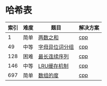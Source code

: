 # 哈希表

|索引|难度|题目|解决方案|
|----|----|----|--------|
|1|简单|[两数之和](https://leetcode-cn.com/problems/two-sum/)|[cpp](../problem/1_twoSum.md)|
|49|中等|[字母异位词分组](https://leetcode-cn.com/problems/group-anagrams/)|[cpp](../problem/49_groupAnagrams.md)|
|128|困难|[最长连续序列](https://leetcode-cn.com/problems/longest-consecutive-sequence/)|[cpp](../problem/128_longestConsecutive.md)|
|146|中等|[LRU缓存机制](https://leetcode-cn.com/problems/lru-cache/)|[cpp](../problem/146_LRUCache.md)|
|697|简单|[数组的度](https://leetcode-cn.com/problems/degree-of-an-array/)|[cpp](../problem/697_findShortestSubArray.md)|
